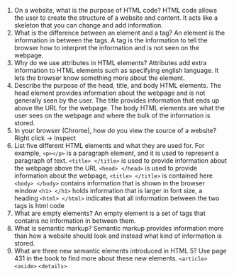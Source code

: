 1.  On a website, what is the purpose of HTML code?
HTML code allows the user to create the structure of a website and content. It acts like a skeleton that you can change and add information.
2.  What is the difference between an element and a tag?
An element is the information in between the tags. A tag is the information to tell the browser how to interpret the information and is not seen on the webpage.
3.  Why do we use attributes in HTML elements?
Attributes add extra information to HTML elements such as specifying english language. It lets the browser know something more about the element.
4.  Describe the purpose of the head, title, and body HTML elements.
The head element provides information about the webpage and is not generally seen by the user. The title provides information that ends up above the URL for the webpage. The body HTML elements are what the user sees on the webpage and where the bulk of the information is stored.
5.  In your browser (Chrome), how do you view the source of a website?
Right click -> Inspect
6.  List five different HTML elements and what they are used for. For example, `<p></p>` is a paragraph element, and it is used to represent a paragraph of text.
`<title> </title>` is used to provide information about the webpage above the URL
`<head> </head>` is used to provide information about the webpage, `<title> </title>` is contained here
`<body> </body>` contains information that is shown in the browser window
`<h1> </h1>` holds information that is larger in font size, a heading
`<html> </html>` indicates that all information between the two tags is html code
7.  What are empty elements?
An empty element is a set of tags that contains no information in between them.
8.  What is semantic markup?
Semantic markup provides information more than how a website should look and instead what kind of information is stored.
9.  What are three new semantic elements introduced in HTML 5? Use page 431 in the book to find more about these new elements.
`<article>`
`<aside>`
`<details>`
